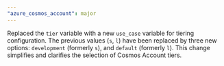 ```yaml
---
"azure_cosmos_account": major
---
```


Replaced the `tier` variable with a new `use_case` variable for tiering configuration. The previous values (`s`, `l`) have been replaced by three new options: `development` (formerly `s`), and `default` (formerly `l`). This change simplifies and clarifies the selection of Cosmos Account tiers.
